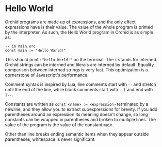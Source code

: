 # Hello World

Orchid programs are made up of expressions, and the only effect expressions have is their value. The value of the whole program is printed by the interpreter. As such, the Hello World program in Orchid is as simple as:

```orc
-- in main.orc
const main := "Hello World!"
```

This should print `i"Hello World!"` on the terminal. The `i` stands for interned. Orchid strings can be interned and literals are interned by default. Equality comparison between interned strings is very fast. This optimization is a cornerstone of Javascript's performance.

Comment syntax is inspired by Lua; line comments start with `--` and stretch until the end of the line, while block comments start with `--[` and end with `]--`.

Constants are written as `const <name> := <expression>` terminated by a newline, and they allow you to extract subexpressions for brevity. If you add parentheses around an expression its meaning doesn't change, so long constants can be wrapped in parentheses and broken to multiple lines. The value of the program is the value of the constant `main`.

Other than line breaks ending semantic items when they appear outside parentheses, whitespace is never significant.